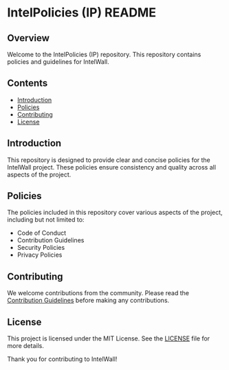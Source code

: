 # IntelPolicies (IP) README

## Overview
Welcome to the IntelPolicies (IP) repository. This repository contains policies and guidelines for IntelWall.

## Contents
- [Introduction](#introduction)
- [Policies](#policies)
- [Contributing](#contributing)
- [License](#license)

## Introduction
This repository is designed to provide clear and concise policies for the IntelWall project. These policies ensure consistency and quality across all aspects of the project.

## Policies
The policies included in this repository cover various aspects of the project, including but not limited to:
- Code of Conduct
- Contribution Guidelines
- Security Policies
- Privacy Policies

## Contributing
We welcome contributions from the community. Please read the [Contribution Guidelines](CONTRIBUTING.md) before making any contributions.

## License
This project is licensed under the MIT License. See the [LICENSE](LICENSE) file for more details.

Thank you for contributing to IntelWall!
